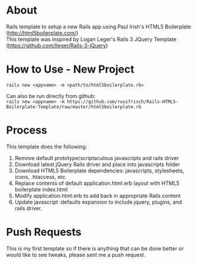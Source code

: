 About
=====
Rails template to setup a new Rails app using Paul Irish's HTML5 Boilerplate (http://html5boilerplate.com/)<br>
This template was inspired by Logan Leger's Rails 3 JQuery Template (https://github.com/lleger/Rails-3-jQuery)

How to Use - New Project
========================
`rails new <appname> -m <path/to/html5boilerplate.rb>`

Can also be run directly from github:<br>
`rails new <appname> -m https://github.com/russfrisch/Rails-HTML5-Boilerplate-Template/raw/master/html5boilerplate.rb`

Process
=======
This template does the following:

1.  Remove default prototype/scriptaculous javascripts and rails driver
2.  Download latest jQuery Rails driver and place into javascripts folder
3.  Download HTML5 Boilerplate dependencies: javascripts, stylesheets, icons, .htaccess, etc.
4.  Replace contents of default application.html.erb layout with HTML5 boilerplate index.html
5.  Modify application.html.erb to add back in appropriate Rails content 
4.  Update javascript :defaults expansion to include jquery, plugins, and rails driver.

Push Requests
=============
This is my first template so if there is anything that can be done better or would like to see tweaks, please sent me a push request.

